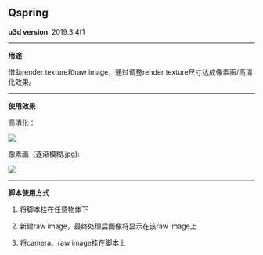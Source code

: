 Qspring
----------

**u3d version**: 2019.3.4f1

----------------------------------------

**用途**

借助render texture和raw image，通过调整render texture尺寸达成像素画/高清化效果。

----------------------------------------

**使用效果**

高清化：

![](https://github.com/llapuras/SomeUnityScripts/blob/master/ResolutionModifier/HD.gif)

像素画（逐渐模糊.jpg):

![](https://github.com/llapuras/SomeUnityScripts/blob/master/ResolutionModifier/img.png)

----------------------------------------

**脚本使用方式**

1. 将脚本挂在任意物体下

2. 新建raw image，最终处理后图像将显示在该raw image上

3. 将camera、raw image挂在脚本上
